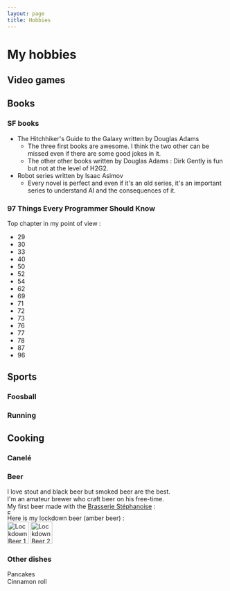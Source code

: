 ```yaml
---
layout: page
title: Hobbies
---
```


# My hobbies

## Video games

## Books

### SF books

- The Hitchhiker's Guide to the Galaxy written by Douglas Adams
    - The three first books are awesome. I think the two other can be missed even if there are some good jokes in it. 
    - The other other books written by Douglas Adams : Dirk Gently is fun but not at the level of H2G2.
- Robot series written by Isaac Asimov
    - Every novel is perfect and even if it's an old series, it's an important series to understand AI and the consequences of it.  

### 97 Things Every Programmer Should Know

Top chapter in my point of view :
- 29
- 30 
- 33
- 40
- 50
- 52
- 54
- 62
- 69
- 71
- 72
- 73
- 76
- 77
- 78
- 87
- 96

## Sports

### Foosball

### Running

## Cooking

### Canelé

### Beer

I love stout and black beer but smoked beer are the best.  
I'm an amateur brewer who craft beer on his free-time.  
My first beer made with the [Brasserie Stéphanoise](https://www.labrasseriestephanoise.com/)  :  
<img src="/RobinDonnay/images/Cooking/FirstBeer.jpg" alt="First Beer" width=10 />  
Here is my lockdown beer (amber beer) :  
<img src="/RobinDonnay/images/Cooking/LockdownBeer1.jpg" alt="Lockdown Beer 1" width=50 />
<img src="/RobinDonnay/images/Cooking/LockdownBeer2.jpg" alt="Lockdown Beer 2" width=50 />

### Other dishes

Pancakes   
Cinnamon roll
  